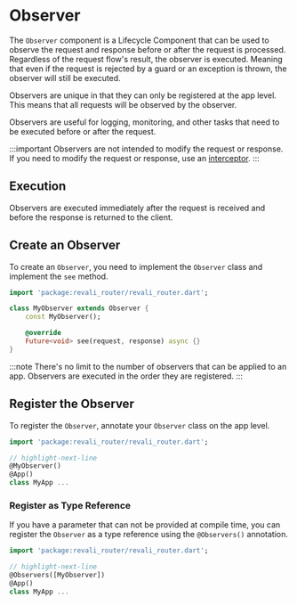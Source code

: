 # Observer

The `Observer` component is a Lifecycle Component that can be used to observe the request and response before or after the request is processed. Regardless of the request flow's result, the observer is executed. Meaning that even if the request is rejected by a guard or an exception is thrown, the observer will still be executed.

Observers are unique in that they can only be registered at the app level. This means that all requests will be observed by the observer.

Observers are useful for logging, monitoring, and other tasks that need to be executed before or after the request.

:::important
Observers are not intended to modify the request or response. If you need to modify the request or response, use an [interceptor][interceptors].
:::

## Execution

Observers are executed immediately after the request is received and before the response is returned to the client.

## Create an Observer

To create an `Observer`, you need to implement the `Observer` class and implement the `see` method.

```dart title="lib/observers/my_observer.dart"
import 'package:revali_router/revali_router.dart';

class MyObserver extends Observer {
    const MyObserver();

    @override
    Future<void> see(request, response) async {}
}
```

:::note
There's no limit to the number of observers that can be applied to an app. Observers are executed in the order they are registered.
:::

## Register the Observer

To register the `Observer`, annotate your `Observer` class on the app level.

```dart title="routes/my_app.dart"
import 'package:revali_router/revali_router.dart';

// highlight-next-line
@MyObserver()
@App()
class MyApp ...
```

### Register as Type Reference

If you have a parameter that can not be provided at compile time, you can register the `Observer` as a type reference using the `@Observers()` annotation.

```dart title="routes/my_app.dart"
import 'package:revali_router/revali_router.dart';

// highlight-next-line
@Observers([MyObserver])
@App()
class MyApp ...
```

[interceptors]: ./4-interceptors.md
